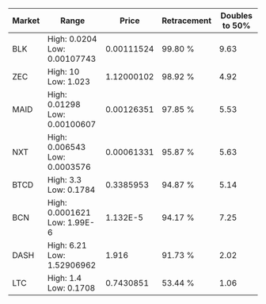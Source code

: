 | Market | Range | Price| Retracement | Doubles to 50% |
| --- | --- | --- | --- | --- |
| BLK | High: 0.0204<br />Low: 0.00107743 | 0.00111524 | 99.80 % | 9.63 |
| ZEC | High: 10<br />Low: 1.023 | 1.12000102 | 98.92 % | 4.92 |
| MAID | High: 0.01298<br />Low: 0.00100607 | 0.00126351 | 97.85 % | 5.53 |
| NXT | High: 0.006543<br />Low: 0.0003576 | 0.00061331 | 95.87 % | 5.63 |
| BTCD | High: 3.3<br />Low: 0.1784 | 0.3385953 | 94.87 % | 5.14 |
| BCN | High: 0.0001621<br />Low: 1.99E-6 | 1.132E-5 | 94.17 % | 7.25 |
| DASH | High: 6.21<br />Low: 1.52906962 | 1.916 | 91.73 % | 2.02 |
| LTC | High: 1.4<br />Low: 0.1708 | 0.7430851 | 53.44 % | 1.06 |
